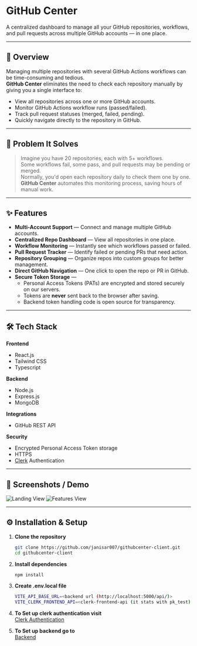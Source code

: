 # GitHub Center

A centralized dashboard to manage all your GitHub repositories, workflows, and pull requests across multiple GitHub accounts — in one place.

---

## 🚀 Overview

Managing multiple repositories with several GitHub Actions workflows can be time-consuming and tedious.  
**GitHub Center** eliminates the need to check each repository manually by giving you a single interface to:

- View all repositories across one or more GitHub accounts.
- Monitor GitHub Actions workflow runs (passed/failed).
- Track pull request statuses (merged, failed, pending).
- Quickly navigate directly to the repository in GitHub.

---

## 🎯 Problem It Solves

> Imagine you have 20 repositories, each with 5+ workflows.  
> Some workflows fail, some pass, and pull requests may be pending or merged.  
> Normally, you'd open each repository daily to check them one by one.  
> **GitHub Center** automates this monitoring process, saving hours of manual work.

---

## ✨ Features

- **Multi-Account Support** — Connect and manage multiple GitHub accounts.
- **Centralized Repo Dashboard** — View all repositories in one place.
- **Workflow Monitoring** — Instantly see which workflows passed or failed.
- **Pull Request Tracker** — Identify failed or pending PRs that need action.
- **Repository Grouping** — Organize repos into custom groups for better management.
- **Direct GitHub Navigation** — One click to open the repo or PR in GitHub.
- **Secure Token Storage** —  
  - Personal Access Tokens (PATs) are encrypted and stored securely on our servers.
  - Tokens are **never** sent back to the browser after saving.
  - Backend token handling code is open source for transparency.

---

## 🛠 Tech Stack

**Frontend**  
- React.js  
- Tailwind CSS  
- Typescript 

**Backend**  
- Node.js  
- Express.js  
- MongoDB  

**Integrations**  
- GitHub REST API  

**Security**  
- Encrypted Personal Access Token storage  
- HTTPS
- [Clerk](https://clerk.com/docs/quickstarts/react) Authentication

---

## 📸 Screenshots / Demo

![Landing View](readme/landing.png)
![Features View](readme/features.png)

---

## ⚙️ Installation & Setup

1. **Clone the repository**  
   ```bash
   git clone https://github.com/janisar007/githubcenter-client.git
   cd githubcenter-client

2. **Install dependencies**  
   ```bash
   npm install

3. **Create .env.local file**  
   ```bash
   VITE_API_BASE_URL=<backend url (http://localhost:5000/api/)>
   VITE_CLERK_FRONTEND_API=<clerk-frontend-api (it stats with pk_test)>

4. **To Set up clerk authentication visit**  
   [Clerk Authentication](https://clerk.com/docs/quickstarts/react)

5. **To Set up backend go to**  
   [Backend](https://github.com/janisar007/github-center-api)